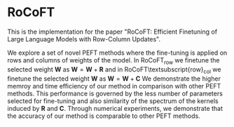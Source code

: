 # RoCoFT

This is the implementation for the paper "RoCoFT: Efficient Finetuning of Large Language Models with Row-Column Updates".

We explore a set of novel PEFT methods where the fine-tuning is applied on rows and columns of weights of the model.
In RoCoFT$_\text{row}$ we finetune the selected weight $\mathbf{W}$ as $\mathbf{W}=\mathbf{W}+\mathbf{R}$  and in RoCoFT\textsubscript{row}$_\text{col}$ we finetune the selected weight $\mathbf{W}$ as $\mathbf{W}=\mathbf{W}+\mathbf{C}$ 
We  demonstrate  the higher  memroy and time efficiency of our method  in comparison with other PEFT methods.
This performance is governed by the less number of parameters selected for fine-tuning and also similarity of the  spectrum of the kernels induced  by $\mathbf{R}$ and $\mathbf{C}$.
Through numerical experiments, we demonstrate that the accuracy of  our method is comparable to other PEFT methods.
